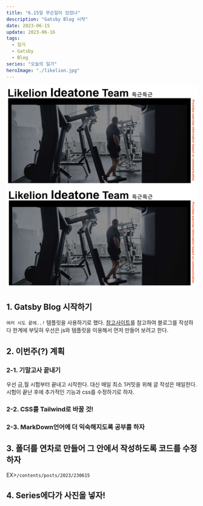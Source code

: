 ```yaml
---
title: "6.15일 무슨일이 있었나"
description: "Gatsby Blog 시작"
date: 2023-06-15
update: 2023-06-16
tags:
  - 일기
  - Gatsby
  - Blog
series: "오늘의 일기"
heroImage: "./likelion.jpg"
---
```


![](likelion.jpg)
![](likelion.png)

## 1. Gatsby Blog 시작하기

`여러 시도 끝에..!` 템플릿을 사용하기로 했다.
[참고사이트](https://ricale.kr/blog/posts/230219-gatsby-9-rss-feed/)를 참고하여 블로그를 작성하다
한계에 부딪혀 우선은 js와 템플릿을 이용해서 먼저 만들어 보려고 한다.

## 2. 이번주(?) 계획

### 2-1. 기말고사 끝내기

우선 금,월 시험부터 끝내고 시작한다.
대신 매일 최소 1커밋을 위해 글 작성은 매일한다.
시험이 끝난 후에 추가적인 기능과 css를 수정하기로 하자.

### 2-2. CSS를 Tailwind로 바꿀 것!

### 2-3. MarkDown언어에 더 익숙해지도록 공부를 하자

## 3. 폴더를 연차로 만들어 그 안에서 작성하도록 코드를 수정하자

EX>`/contents/posts/2023/230615`

## 4. Series에다가 사진을 넣자!
